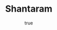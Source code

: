 ---
title: "Shantaram"
bookCover: "/assets/book-covers/shantaram.jpg"
slug: "shantaram"
bookAuthor: "Gregory David Roberts"
rating: 10
done: false
tags: []
summary: false
detailedNotes: false
amazonLink: ""
author:
  name: Rico Trebeljahr
  picture: "/assets/blog/profile.jpeg"
---
